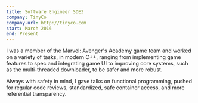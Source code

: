 ```yaml
---
title: Software Engineer SDE3
company: TinyCo
company-url: http://tinyco.com
start: March 2016
end: Present
---
```


I was a member of the Marvel: Avenger's Academy game team and worked on a variety of tasks, in modern C++, ranging from implementing game features to spec and integrating game UI to improving core systems, such as the multi-threaded downloader, to be safer and more robust.

Always with safety in mind, I gave talks on functional programming, pushed for regular code reviews, standardized, safe container access, and more referential transparency.
